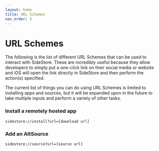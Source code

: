 ```yaml
---
layout: home
title: URL Schemes
nav_order: 5
---
```


# URL Schemes

The following is the list of different URL Schemes that can be used to interact with SideStore. These are incredibly useful because they allow developers to simply put a one-click link on their social media or website and iOS will open the link directly in SideStore and then perform the action(s) specified.

The current list of things you can do using URL Schemes is limited to installing apps and sources, but it will be expanded upon in the future to take multiple inputs and perform a variety of other tasks.

### Install a remotely hosted app

```
sidestore://install?url=[download url]
```

### Add an AltSource

```
sidestore://source?url=[source url]
```
